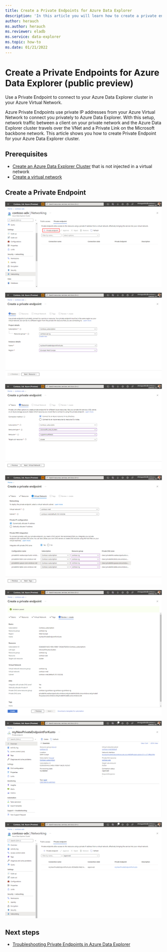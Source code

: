 ```yaml
---
title: Create a Private Endpoints for Azure Data Explorer
description: 'In this article you will learn how to create a private endpoint for Azure Data Explorer.'
author: herauch
ms.author: herauch
ms.reviewer: eladb
ms.service: data-explorer
ms.topic: how-to
ms.date: 01/21/2022
---
```


# Create a Private Endpoints for Azure Data Explorer (public preview)

Use a Private Endpoint to connect to your Azure Data Explorer cluster in your Azure Virtual Network.

Azure Private Endpoints use private IP addresses from your Azure Virtual Network to connect you privately to Azure Data Explorer. With this setup, network traffic between a client on your private network and the Azure Data Explorer cluster travels over the VNet and a Private Link on the Microsoft backbone network. This article shows you how to create Private Endpoint for your Azure Data Explorer cluster.

## Prerequisites

* [Create an Azure Data Explorer Cluster](create-cluster-database-portal.md) that is not injected in a virtual network
* [Create a virtual network](/azure/virtual-network/quick-create-portal)

## Create a Private Endpoint

![Schematic private endpoint based architecture.](media/security-network-private-endpoint/pe-create-1.png)

![Schematic private endpoint based architecture.](media/security-network-private-endpoint/pe-create-2.png)

![Schematic private endpoint based architecture.](media/security-network-private-endpoint/pe-create-3.png)

![Schematic private endpoint based architecture.](media/security-network-private-endpoint/pe-create-4.png)

![Schematic private endpoint based architecture.](media/security-network-private-endpoint/pe-create-5.png)

![Schematic private endpoint based architecture.](media/security-network-private-endpoint/pe-create-6.png)

![Schematic private endpoint based architecture.](media/security-network-private-endpoint/pe-create-7.png)

## Next steps

* [Troubleshooting Private Endpoints in Azure Data Explorer](security-network-private-endpoint-troubleshoot.md)
